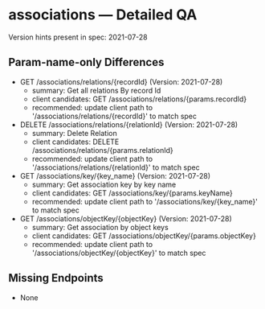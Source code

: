 # associations — Detailed QA

Version hints present in spec: 2021-07-28

## Param-name-only Differences
- GET /associations/relations/{recordId} (Version: 2021-07-28)
  - summary: Get all relations By record Id
  - client candidates: GET /associations/relations/{params.recordId}
  - recommended: update client path to '/associations/relations/{recordId}' to match spec
- DELETE /associations/relations/{relationId} (Version: 2021-07-28)
  - summary: Delete Relation
  - client candidates: DELETE /associations/relations/{params.relationId}
  - recommended: update client path to '/associations/relations/{relationId}' to match spec
- GET /associations/key/{key_name} (Version: 2021-07-28)
  - summary: Get association key by key name
  - client candidates: GET /associations/key/{params.keyName}
  - recommended: update client path to '/associations/key/{key_name}' to match spec
- GET /associations/objectKey/{objectKey} (Version: 2021-07-28)
  - summary: Get association by object keys
  - client candidates: GET /associations/objectKey/{params.objectKey}
  - recommended: update client path to '/associations/objectKey/{objectKey}' to match spec

## Missing Endpoints
- None
